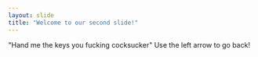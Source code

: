```yaml
---
layout: slide
title: "Welcome to our second slide!"
---
```

"Hand me the keys you fucking cocksucker"
Use the left arrow to go back!
